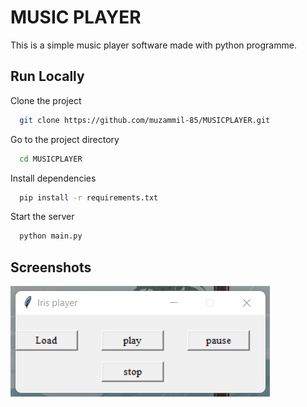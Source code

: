 
# MUSIC PLAYER

This is a simple music player software made with python programme.


## Run Locally

Clone the project

```bash
  git clone https://github.com/muzammil-85/MUSICPLAYER.git
```

Go to the project directory

```bash
  cd MUSICPLAYER
```

Install dependencies

```bash
  pip install -r requirements.txt
```

Start the server

```bash
  python main.py
```


## Screenshots

![App Screenshot](https://github.com/muzammil-85/MUSICPLAYER/blob/master/Screenshot%202022-09-18%20091028.png)

